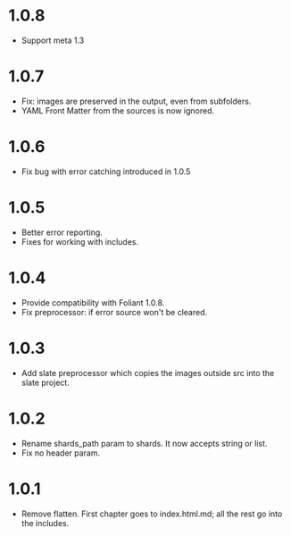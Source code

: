 # 1.0.8

- Support meta 1.3

# 1.0.7

- Fix: images are preserved in the output, even from subfolders.
- YAML Front Matter from the sources is now ignored.

# 1.0.6

- Fix bug with error catching introduced in 1.0.5

# 1.0.5

-   Better error reporting.
-   Fixes for working with includes.

# 1.0.4

-   Provide compatibility with Foliant 1.0.8.
-   Fix preprocessor: if error source won't be cleared.

# 1.0.3

-   Add slate preprocessor which copies the images outside src into the slate project.

# 1.0.2

-   Rename shards_path param to shards. It now accepts string or list.
-   Fix no header param.

# 1.0.1

-   Remove flatten. First chapter goes to index.html.md; all the rest go into the includes.
